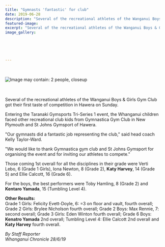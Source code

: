 ```yaml
---
title: "Gymnasts 'fantastic' for club"
date: 2019-06-28
description: "Several of the recreational athletes of the Wanganui Boys & Girls Gym Club got their first taste of competition in Hawera on..."
featured-image: 
excerpt: "Several of the recreational athletes of the Wanganui Boys & Girls Gym Club got their first taste of competition in Hawera on Sunday."
image_gallery:
    
    
    
    
    
---
```


<p><br /><br /><img src="https://scontent-syd2-1.xx.fbcdn.net/v/t1.0-9/65826072_2288888281160337_5418495281383604224_n.jpg?_nc_cat=100&amp;_nc_oc=AQl7XUciwpsM8PDY1lNTWU8fmdXJy-OZGYwtbfW2sEX17HywVnLvvIxWuyUelbul3eI&amp;_nc_ht=scontent-syd2-1.xx&amp;oh=e9f440689615701d1b102cbab20e15d6&amp;oe=5D7909EE" alt="Image may contain: 2 people, closeup" /></p>
<p><br /><br />Several of the recreational athletes of the Wanganui Boys &amp; Girls Gym Club got their first taste of competition in Hawera on Sunday.</p>
<p>Entering the Taranaki Gymsports Tri-Series 1 event, the Whanganui children faced other recreational club kids from Gymnastica Gym Club in New Plymouth and St Johns Gymsport of Hawera.</p>
<p>"Our gymnasts did a fantastic job representing the club," said head coach Kelly Taylor-Ward.</p>
<p>"We would like to thank Gymnastica gym club and St Johns Gymsport for organising the event and for inviting our athletes to compete."</p>
<p>Those coming 1st overall for all the disciplines in their grade were Verti Lebo, 6 (Grade 1 Girls), Iona Newton, 8 (Grade 2), <strong>Katy Harvey</strong>, 14 (Grade 5) and Ellie Calcott, 16 (Grade 6).</p>
<p>For the boys, the best performers were Toby Hamling, 8 (Grade 2) and <strong>Kentaro Yamada</strong>, 15 (Tumbling Level 4).</p>
<p><strong>Other Results:</strong><br />Grade 1 Girls: Felicity Evett-Doyle, 6: =3 on floor and vault, fourth overall; Grade 2 Girls: Brylee Nicholson fourth overall; Grade 2 Boys: Max Rennie, 7: second overall; Grade 3 Girls: Eden Winton fourth overall; Grade 6 Boys: <strong>Kenatro Yamada</strong> 2nd overall; Tumbling Level 4: Ellie Calcott 2nd overall and <strong>Katy Harvey</strong> fourth overall.</p>
<p><em>By Staff Reporter</em><br /><em>Whanganui Chronicle 28/6/19</em></p>

